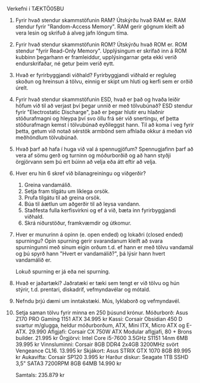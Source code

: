        
Verkefni í TÆKTÖ05BU

1. Fyrir hvað stendur skammstöfunin RAM? Útskýrðu hvað RAM er.
	RAM stendur fyrir "Random-Access Memory". RAM gerir gögnum kleift að vera lesin og         skrifuð á alveg jafn löngum tíma.
    
2. Fyrir hvað stendur skammstöfunin ROM? Útskýrðu hvað ROM er.
	ROM stendur "fyrir Read-Only Memory". Upplýsingum er skrifað inn á ROM kubbinn
	þegarhann er framleiddur, upplýsingarnar geta ekki verið endurskrifaðar, né getur
	þeim verið eytt.
    
3. Hvað er fyrirbyggjandi viðhald?
	Fyrirbyggjandi viðhald er regluleg skoðun og hreinsun á tölvu, einnig er skipt um
	hluti og kerfi sem er orðið úrelt.

4. Fyrir hvað stendur skammstöfunin ESD, hvað er það og hvaða leiðir höfum við til að
   verjast því þegar unnið er með tölvubúnað?
	ESD stendur fyrir "Electrostatic Discharge", það er þegar hlutir eru hlaðnir
	stöðurafmagni og hleypa því svo öllu frá sér við snertingu, ef þetta stöðurafmagn
	kemst í tölvubúnað eyðileggst hann. Til að koma í veg fyrir þetta, getum við notað
	sérstök armbönd sem afhlaða okkur á meðan við meðhöndlum tölvubúnað.

5. Hvað þarf að hafa í huga við val á spennugjöfum?
	Spennugjafinn þarf að vera af sömu gerð og turninn og móðurborðið og að hann 
	styðji örgjörvann sem þú ert búinn að velja eða átt eftir að velja.

6. Hver eru hin 6 skref við bilanagreiningu og viðgerðir?
	1. Greina vandamálið.
	2. Setja fram tilgátu um líklega orsök.
	3. Prufa tilgátu til að greina orsök.
	4. Búa til áætlun um aðgerðir til að leysa vandann.
	5. Staðfesta fulla kerfisvirkni og ef á við, bæta inn fyrirbyggjandi viðhald.
	6. Skrá niðurstöður, framkvæmdir og útkomur.

7. Hver er munurinn á opinn (e. open ended) og lokaðri (closed ended) spurningu? 
	Opin spurning gerir svarandanum kleift að svara spurningunni með sínum eigin orðum
	t.d. ef hann er með tölvu vandamál og þú spyrð hann "Hvert er vandamálið?", þá lýsir hann
	hvert vandamálið er.

	Lokuð spurning er já eða nei spurning.

8. Hvað er jaðartæki?
	Jaðratæki er tæki sem tengt er við tölvu og hún stýrir, t.d. prentari, diskadrif,
	vefmyndavélar og mótald.

9. Nefndu þrjú dæmi um inntakstæki.
	Mús, lyklaborð og vefmyndavél.

10. Setja saman tölvu fyrir minna en 250 þúsund krónur.
	Móðurborð: Asus Z170 PRO Gaming 1151 ATX				34.995 kr
	Kassi: Corsair Obsidian 450 D svartur m/glugga, heldur móðurborðum, ATX, Mini ITX, Micro ATX
	og E-ATX.								29.990
	Aflgjafi: Corsair CX 750W ATX Modular aflgjafi, 80 + Brons builder.	21.995 kr
	Örgjörvi: Intel Core i5-7600 3.5GHz S1151 14nm 6MB			39.995 kr
	Vinnsluminni: Corsair 8GB DDR4 2x4GB 3200MHz svört Vengeance CL16.	13.995 kr
	Skjákort: Asus STRIX GTX 1070 8GB  					89.995 kr
	Aukavifta: Corsair SP120						3.995  kr
	Harður diskur: Seagate 1TB SSHD 3,5" SATA3 7200RPM 8GB 64MB 		14.990 kr

	Samtals:								235.879 kr
